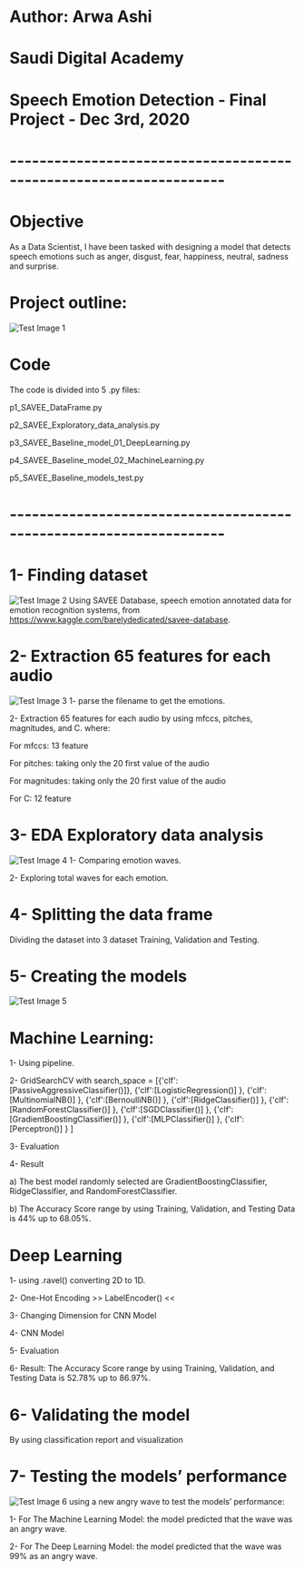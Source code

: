 
# Author: Arwa Ashi

# Saudi Digital Academy 

# Speech Emotion Detection - Final Project - Dec 3rd, 2020
# -------------------------------------------------------------------

# Objective
As a Data Scientist, I have been tasked with designing a model that detects speech emotions such as anger, disgust, fear, happiness, neutral, sadness and surprise. 

# Project outline: 
![Test Image 1](https://github.com/AMMAshi/AMMAshi-Saudi-Digital-Academy---Data-Science-Immersive---Bootcamps/blob/master/Speech_Emotion_Detection/images/Project_outline.png)

# Code
The code is divided into 5 .py files:

p1_SAVEE_DataFrame.py 

p2_SAVEE_Exploratory_data_analysis.py 

p3_SAVEE_Baseline_model_01_DeepLearning.py

p4_SAVEE_Baseline_model_02_MachineLearning.py

p5_SAVEE_Baseline_models_test.py
# -------------------------------------------------------------------

# 1- Finding dataset
![Test Image 2](https://github.com/AMMAshi/AMMAshi-Saudi-Digital-Academy---Data-Science-Immersive---Bootcamps/blob/master/Speech_Emotion_Detection/images/DataFrame.png)
Using SAVEE Database, speech emotion annotated data for emotion recognition systems, from
https://www.kaggle.com/barelydedicated/savee-database.

# 2-  Extraction 65 features for each audio
![Test Image 3](https://github.com/AMMAshi/AMMAshi-Saudi-Digital-Academy---Data-Science-Immersive---Bootcamps/blob/master/Speech_Emotion_Detection/images/features.png)
1- parse the filename to get the emotions.

2- Extraction 65 features for each audio by using mfccs, pitches, magnitudes, and C. where:

For mfccs: 13 feature 

For pitches:  taking only the 20 first value of the audio

For magnitudes:  taking only the 20 first value of the audio

For C: 12 feature 

# 3- EDA Exploratory data analysis
![Test Image 4](https://github.com/AMMAshi/AMMAshi-Saudi-Digital-Academy---Data-Science-Immersive---Bootcamps/blob/master/Speech_Emotion_Detection/images/EDA.png)
1- Comparing emotion waves. 

2- Exploring total waves for each emotion.

# 4- Splitting the data frame
Dividing the dataset into 3 dataset Training, Validation and Testing. 

# 5- Creating the models
![Test Image 5](https://github.com/AMMAshi/AMMAshi-Saudi-Digital-Academy---Data-Science-Immersive---Bootcamps/blob/master/Speech_Emotion_Detection/images/result.png)
# Machine Learning: 
1- Using pipeline.

2- GridSearchCV with search_space = [{'clf':[PassiveAggressiveClassifier()]},
                {'clf':[LogisticRegression()]         },
                {'clf':[MultinomialNB()]              },
                {'clf':[BernoulliNB()]                },
                {'clf':[RidgeClassifier()]            },
                {'clf':[RandomForestClassifier()]     },
                {'clf':[SGDClassifier()]              },
                {'clf':[GradientBoostingClassifier()] },
                {'clf':[MLPClassifier()]              },
                {'clf':[Perceptron()]                 }
                ]
                
3- Evaluation 

4- Result 

a) The best model randomly selected are GradientBoostingClassifier, RidgeClassifier, and 
RandomForestClassifier.

b) The Accuracy Score range by using Training, Validation, and Testing Data is 44% up to 68.05%.

# Deep Learning 
1- using .ravel() converting 2D to 1D.

2- One-Hot Encoding >>  LabelEncoder() <<

3- Changing Dimension for CNN Model

4- CNN Model

5- Evaluation 

6- Result: The Accuracy Score range by using Training, Validation, and Testing Data is 52.78% up to 86.97%. 

# 6- Validating the model
By using classification report and visualization 

# 7- Testing the models’ performance
![Test Image 6](https://github.com/AMMAshi/AMMAshi-Saudi-Digital-Academy---Data-Science-Immersive---Bootcamps/blob/master/Speech_Emotion_Detection/images/test.png)
using a new angry wave to test the models’ performance:

1- For The Machine Learning Model: the model predicted that the wave was an angry wave.

2- For The Deep Learning Model: the model predicted that the wave was 99% as an angry wave. 

